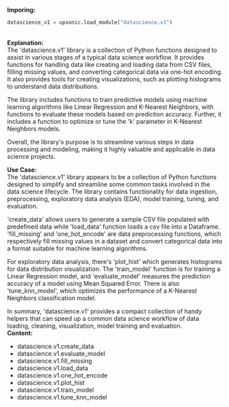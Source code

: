 <b class="custom_code_highlight_green">Imporing:</b><br>
```python
datascience_v1 = upsonic.load_module("datascience.v1")
```
<br><b class="custom_code_highlight_green">Explanation:</b><br>The 'datascience.v1' library is a collection of Python functions designed to assist in various stages of a typical data science workflow. It provides functions for handling data like creating and loading data from CSV files, filling missing values, and converting categorical data via one-hot encoding. It also provides tools for creating visualizations, such as plotting histograms to understand data distributions. 

The library includes functions to train predictive models using machine learning algorithms like Linear Regression and K-Nearest Neighbors, with functions to evaluate these models based on prediction accuracy. Further, it includes a function to optimize or tune the 'k' parameter in K-Nearest Neighbors models. 

Overall, the library's purpose is to streamline various steps in data processing and modeling, making it highly valuable and applicable in data science projects.

<b class="custom_code_highlight_green">Use Case:</b><br>The 'datascience.v1' library appears to be a collection of Python functions designed to simplify and streamline some common tasks involved in the data science lifecycle. The library contains functionality for data ingestion, preprocessing, exploratory data analysis (EDA), model training, tuning, and evaluation.

'create_data' allows users to generate a sample CSV file populated with predefined data while 'load_data' function loads a csv file into a Dataframe. 'fill_missing' and 'one_hot_encode' are data preprocessing functions, which respectively fill missing values in a dataset and convert categorical data into a format suitable for machine learning algorithms. 

For exploratory data analysis, there's 'plot_hist' which generates histograms for data distribution visualization. The 'train_model' function is for training a Linear Regression model, and 'evaluate_model' measures the prediction accuracy of a model using Mean Squared Error. There is also 'tune_knn_model', which optimizes the performance of a K-Nearest Neighbors classification model.

In summary, 'datascience.v1' provides a compact collection of handy helpers that can speed up a common data science workflow of data loading, cleaning, visualization, model training and evaluation.
<br><b class="custom_code_highlight_green">Content:</b><br>
  - datascience.v1.create_data
  - datascience.v1.evaluate_model
  - datascience.v1.fill_missing
  - datascience.v1.load_data
  - datascience.v1.one_hot_encode
  - datascience.v1.plot_hist
  - datascience.v1.train_model
  - datascience.v1.tune_knn_model
